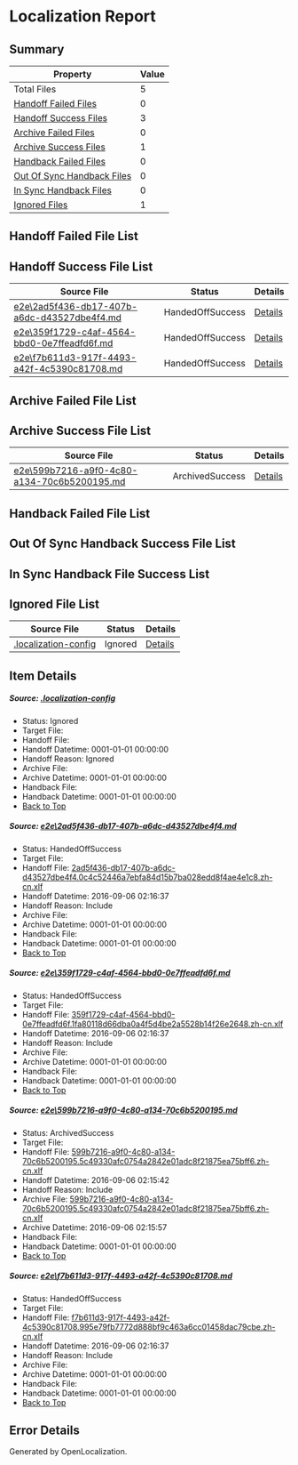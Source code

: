 # <a name='report-top'></a> Localization Report

## Summary
 Property | Value 
 -------- | ----- 
 Total Files | 5
[ Handoff Failed Files ](#handoff-failed-list)| 0
[ Handoff Success Files ](#handoff-success-list)| 3
[ Archive Failed Files ](#archive-failed-list)| 0
[ Archive Success Files ](#archive-success-list)| 1
[ Handback Failed Files ](#handback-failed-list)| 0
[ Out Of Sync Handback Files ](#outofsync-handback-success-list)| 0
[ In Sync Handback Files ](#insync-handback-success-list)| 0
[ Ignored Files ](#ignored-list)| 1

## <a name='handoff-failed-list'></a> Handoff Failed File List

## <a name='handoff-success-list'></a> Handoff Success File List
 Source File | Status | Details 
 ----------- | ------ | ------- 
 [e2e\2ad5f436-db17-407b-a6dc-d43527dbe4f4.md](https://github.com/OpenLocalizationTestOrg/ol-test0/blob/118afe53a0f95e13055f635aa164d1297baf1e1d/e2e/2ad5f436-db17-407b-a6dc-d43527dbe4f4.md) | HandedOffSuccess | [Details](#3a0c1fe2601cf3fe6d81c27de64c8dd9cc71a4cd1)
 [e2e\359f1729-c4af-4564-bbd0-0e7ffeadfd6f.md](https://github.com/OpenLocalizationTestOrg/ol-test0/blob/5d731528acd0ecef51e76664ddd8c80b50578683/e2e/359f1729-c4af-4564-bbd0-0e7ffeadfd6f.md) | HandedOffSuccess | [Details](#e1184419917d225e82bfacea8645b9f2c25b83102)
 [e2e\f7b611d3-917f-4493-a42f-4c5390c81708.md](https://github.com/OpenLocalizationTestOrg/ol-test0/blob/5d731528acd0ecef51e76664ddd8c80b50578683/e2e/f7b611d3-917f-4493-a42f-4c5390c81708.md) | HandedOffSuccess | [Details](#076c7fd8bec70071d8f1e819310ca312a2e219204)

## <a name='archive-failed-list'></a> Archive Failed File List

## <a name='archive-success-list'></a> Archive Success File List
 Source File | Status | Details 
 ----------- | ------ | ------- 
 [e2e\599b7216-a9f0-4c80-a134-70c6b5200195.md](https://github.com/OpenLocalizationTestOrg/ol-test0/blob/9cdc348c59d6be20e333c09fedc55f5a6dae0b18/e2e/599b7216-a9f0-4c80-a134-70c6b5200195.md) | ArchivedSuccess | [Details](#2e27bed247e01a117f55769d13745d6e153dbd6b3)

## <a name='handback-failed-list'></a> Handback Failed File List

## <a name='outofsync-handback-success-list'></a> Out Of Sync Handback Success File List

## <a name='insync-handback-success-list'></a> In Sync Handback File Success List

## <a name='ignored-list'></a> Ignored File List
 Source File | Status | Details 
 ----------- | ------ | ------- 
 [.localization-config](https://github.com/OpenLocalizationTestOrg/ol-test0/blob/5d731528acd0ecef51e76664ddd8c80b50578683/.localization-config) | Ignored | [Details](#3d4f252ac210baf56311d7e97dcc2db10974dbd20)

## Item Details
##### <a name='3d4f252ac210baf56311d7e97dcc2db10974dbd20'></a> Source: [.localization-config](https://github.com/OpenLocalizationTestOrg/ol-test0/blob/5d731528acd0ecef51e76664ddd8c80b50578683/.localization-config)
* Status: Ignored
* Target File: 
* Handoff File: 
* Handoff Datetime: 0001-01-01 00:00:00
* Handoff Reason: Ignored
* Archive File: 
* Archive Datetime: 0001-01-01 00:00:00
* Handback File: 
* Handback Datetime: 0001-01-01 00:00:00
* [Back to Top](#report-top)

##### <a name='3a0c1fe2601cf3fe6d81c27de64c8dd9cc71a4cd1'></a> Source: [e2e\2ad5f436-db17-407b-a6dc-d43527dbe4f4.md](https://github.com/OpenLocalizationTestOrg/ol-test0/blob/118afe53a0f95e13055f635aa164d1297baf1e1d/e2e/2ad5f436-db17-407b-a6dc-d43527dbe4f4.md)
* Status: HandedOffSuccess
* Target File: 
* Handoff File: [2ad5f436-db17-407b-a6dc-d43527dbe4f4.0c4c52446a7ebfa84d15b7ba028edd8f4ae4e1c8.zh-cn.xlf](https://github.com/OpenLocalizationTestOrg/ol-test0-handoff/blob/1510b139012c7863a9535a89d07d8c0471dde600/ol-handoff/OpenLocalizationTestOrg/ol-test0-zhcn/ci/2ad5f436-db17-407b-a6dc-d43527dbe4f4.0c4c52446a7ebfa84d15b7ba028edd8f4ae4e1c8.zh-cn.xlf)
* Handoff Datetime: 2016-09-06 02:16:37
* Handoff Reason: Include
* Archive File: 
* Archive Datetime: 0001-01-01 00:00:00
* Handback File: 
* Handback Datetime: 0001-01-01 00:00:00
* [Back to Top](#report-top)

##### <a name='e1184419917d225e82bfacea8645b9f2c25b83102'></a> Source: [e2e\359f1729-c4af-4564-bbd0-0e7ffeadfd6f.md](https://github.com/OpenLocalizationTestOrg/ol-test0/blob/5d731528acd0ecef51e76664ddd8c80b50578683/e2e/359f1729-c4af-4564-bbd0-0e7ffeadfd6f.md)
* Status: HandedOffSuccess
* Target File: 
* Handoff File: [359f1729-c4af-4564-bbd0-0e7ffeadfd6f.1fa80118d66dba0a4f5d4be2a5528b14f26e2648.zh-cn.xlf](https://github.com/OpenLocalizationTestOrg/ol-test0-handoff/blob/1510b139012c7863a9535a89d07d8c0471dde600/ol-handoff/OpenLocalizationTestOrg/ol-test0-zhcn/ci/359f1729-c4af-4564-bbd0-0e7ffeadfd6f.1fa80118d66dba0a4f5d4be2a5528b14f26e2648.zh-cn.xlf)
* Handoff Datetime: 2016-09-06 02:16:37
* Handoff Reason: Include
* Archive File: 
* Archive Datetime: 0001-01-01 00:00:00
* Handback File: 
* Handback Datetime: 0001-01-01 00:00:00
* [Back to Top](#report-top)

##### <a name='2e27bed247e01a117f55769d13745d6e153dbd6b3'></a> Source: [e2e\599b7216-a9f0-4c80-a134-70c6b5200195.md](https://github.com/OpenLocalizationTestOrg/ol-test0/blob/9cdc348c59d6be20e333c09fedc55f5a6dae0b18/e2e/599b7216-a9f0-4c80-a134-70c6b5200195.md)
* Status: ArchivedSuccess
* Target File: 
* Handoff File: [599b7216-a9f0-4c80-a134-70c6b5200195.5c49330afc0754a2842e01adc8f21875ea75bff6.zh-cn.xlf](https://github.com/OpenLocalizationTestOrg/ol-test0-handoff/blob/4a276265df12f05591ff0334874b603ae3b12aa8/ol-handoff/OpenLocalizationTestOrg/ol-test0-zhcn/ci/ht/599b7216-a9f0-4c80-a134-70c6b5200195.5c49330afc0754a2842e01adc8f21875ea75bff6.zh-cn.xlf)
* Handoff Datetime: 2016-09-06 02:15:42
* Handoff Reason: Include
* Archive File: [599b7216-a9f0-4c80-a134-70c6b5200195.5c49330afc0754a2842e01adc8f21875ea75bff6.zh-cn.xlf](https://github.com/OpenLocalizationTestOrg/ol-test0-handoff/blob/5937825fd929fd32dfce8d8bad4014f1f30d08f2/ol-archive/OpenLocalizationTestOrg/ol-test0-zhcn/ci/ht/599b7216-a9f0-4c80-a134-70c6b5200195.5c49330afc0754a2842e01adc8f21875ea75bff6.zh-cn.xlf)
* Archive Datetime: 2016-09-06 02:15:57
* Handback File: 
* Handback Datetime: 0001-01-01 00:00:00
* [Back to Top](#report-top)

##### <a name='076c7fd8bec70071d8f1e819310ca312a2e219204'></a> Source: [e2e\f7b611d3-917f-4493-a42f-4c5390c81708.md](https://github.com/OpenLocalizationTestOrg/ol-test0/blob/5d731528acd0ecef51e76664ddd8c80b50578683/e2e/f7b611d3-917f-4493-a42f-4c5390c81708.md)
* Status: HandedOffSuccess
* Target File: 
* Handoff File: [f7b611d3-917f-4493-a42f-4c5390c81708.995e79fb7772d888bf9c463a6cc01458dac79cbe.zh-cn.xlf](https://github.com/OpenLocalizationTestOrg/ol-test0-handoff/blob/1510b139012c7863a9535a89d07d8c0471dde600/ol-handoff/OpenLocalizationTestOrg/ol-test0-zhcn/ci/f7b611d3-917f-4493-a42f-4c5390c81708.995e79fb7772d888bf9c463a6cc01458dac79cbe.zh-cn.xlf)
* Handoff Datetime: 2016-09-06 02:16:37
* Handoff Reason: Include
* Archive File: 
* Archive Datetime: 0001-01-01 00:00:00
* Handback File: 
* Handback Datetime: 0001-01-01 00:00:00
* [Back to Top](#report-top)


## Error Details

Generated by OpenLocalization.
